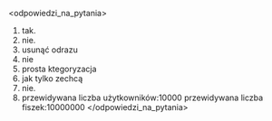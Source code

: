 <odpowiedzi_na_pytania>

1. tak.
2. nie.
3. usunąć odrazu
4. nie
5. prosta ktegoryzacja
6. jak tylko zechcą
7. nie.
8. przewidywana liczba użytkowników:10000
   przewidywana liczba fiszek:10000000
   </odpowiedzi_na_pytania>
